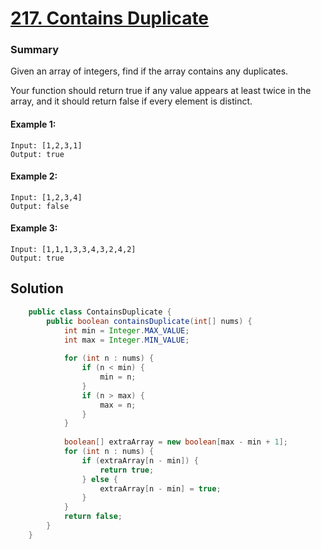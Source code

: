 # [217. Contains Duplicate](https://leetcode.com/problems/contains-duplicate/)
### Summary 
Given an array of integers, find if the array contains any duplicates.  

Your function should return true if any value appears at least twice in the array, and it should return false if every element is distinct.  

#### Example 1:
    Input: [1,2,3,1]      
    Output: true

#### Example 2:
    Input: [1,2,3,4]      
    Output: false

#### Example 3:
    Input: [1,1,1,3,3,4,3,2,4,2]      
    Output: true

## Solution
```java
    public class ContainsDuplicate {
        public boolean containsDuplicate(int[] nums) {
            int min = Integer.MAX_VALUE;
            int max = Integer.MIN_VALUE;
    
            for (int n : nums) {
                if (n < min) {
                    min = n;
                }
                if (n > max) {
                    max = n;
                }
            }
    
            boolean[] extraArray = new boolean[max - min + 1];
            for (int n : nums) {
                if (extraArray[n - min]) {
                    return true;
                } else {
                    extraArray[n - min] = true;
                }
            }
            return false;
        }
    }
```



